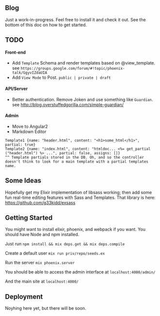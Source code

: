 ## Blog

Just a work-in-progress. Feel free to install it and check it out. See the bottom of this doc on how to get started.

## TODO
#### Front-end
- Add `Template` Schema and render templates based on @view_template. see `https://groups.google.com/forum/#!topic/phoenix-talk/GgyvIZdaUIA`
- Add `View Mode` to Post. `public | private | draft`

#### API/Server
- Better authentication. Remove Joken and use something like `Guardian`. see http://blog.overstuffedgorilla.com/simple-guardian/

#### Admin
- Move to Angular2
- Markdown Editor

```
Template1 {name: "header.html", content: "<h1>some_html</h1>", partial: true}
Template2 {name: "index.html", content: "htmldoc... <%= get_partial ("header.html") %> ...", partial: false, assigns: []}
^^ Template partials stored in the DB. Oh, and so the controller doesn't think to look for a main template with a partial templates name.
```

## Some Ideas
Hopefully get my Elixir implementation of libsass working; then add some fun real-time editing features with Sass and Templates. That library is here: https://github.com/g33kidd/exsass

## Getting Started
You might want to install elixir, phoenix, and webpack if you want. You should have Node and npm installed.

Just run `npm install && mix deps.get && mix deps.compile`

Create a default user `mix run priv/repo/seeds.ex`

Run the server `mix phoenix.server`

You should be able to access the admin interface at `localhost:4000/admin/`

And the main site at `localhost:4000/`

## Deployment
Noyhing here yet, but there will be soon.
